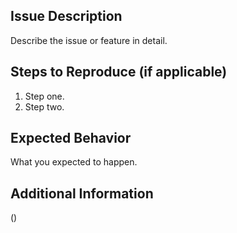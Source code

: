 ## Issue Description
Describe the issue or feature in detail.

## Steps to Reproduce (if applicable)
1. Step one.
2. Step two.

## Expected Behavior
What you expected to happen.

## Additional Information
()
